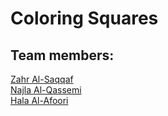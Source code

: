 # Coloring Squares
## Team members:
[Zahr Al-Saqqaf](https://github.com/ZGalsaqqaf)  
[Najla Al-Qassemi](https://github.com/Najla-88)  
[Hala Al-Afoori](https://github.com/HalaAlafoori)  

